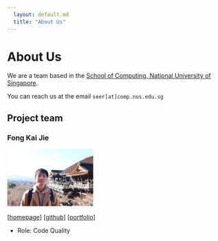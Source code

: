 ```yaml
---
  layout: default.md
  title: "About Us"
---
```


# About Us

We are a team based in the [School of Computing, National University of Singapore](http://www.comp.nus.edu.sg).

You can reach us at the email `seer[at]comp.nus.edu.sg`

## Project team

### Fong Kai Jie

<img src="images/codebreaker64.png" width="200px">

[[homepage](https://www.linkedin.com/in/fong-kai-jie/)]
[[github](https://github.com/codebreaker64)]
[[portfolio](team/kaijie.md)]

* Role: Code Quality
